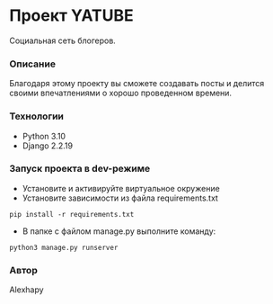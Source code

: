 # Проект YATUBE
Социальная сеть блогеров.
### Описание
Благодаря этому проекту вы сможете создавать посты и делится своими впечатлениями о хорошо проведенном времени.
### Технологии
- Python 3.10
- Django 2.2.19
### Запуск проекта в dev-режиме
- Установите и активируйте виртуальное окружение
- Установите зависимости из файла requirements.txt
```
pip install -r requirements.txt
``` 
- В папке с файлом manage.py выполните команду:
```
python3 manage.py runserver
```
### Автор
Alexhapy